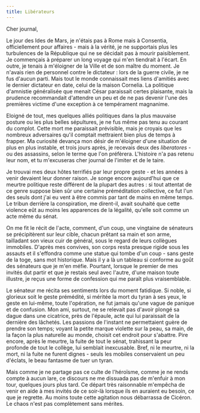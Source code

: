 ```yaml
---
title: Libérateurs
---
```

Cher journal,


Le jour des Ides de Mars, je n'étais pas à Rome mais à Consentia,
officiellement pour affaires - mais à la vérité, je ne supportais plus les
turbulences de la République qui ne se décidait pas à mourir paisiblement. Je
commençais à préparer un long voyage qui m'en tiendrait à l'écart.  En outre,
je tenais à m'éloigner de la Ville et de son maître du moment. Je n'avais rien
de personnel contre le dictateur : lors de la guerre civile, je ne fus d'aucun
parti.  Mais tout le monde connaissait mes liens d'amitiés avec le dernier
dictateur en date, celui de la maison Cornelia. La politique d'amnistie
généralisée que menait César paraissait certes plaisante, mais la prudence
recommandait d'attendre un peu et de ne pas devenir l'une des premières victime
d'une exception à ce tempérament magnanime.

Eloigné de tout, mes quelques alliés politiques dans la plus mauvaise posture
ou les plus belles sépultures, je ne fus même pas tenu au courant du complot.
Cette mort me paraissait prévisible, mais je croyais que les nombreux
adversaires qu'il comptait mettraient bien plus de temps à frapper. Ma
curiosité devança mon désir de m'éloigner d'une situation de plus en plus
instable, et trois jours après, je recevais deux des *liberatores* - ou des
assassins, selon le terme que l'on préfèrera. L'histoire n'a pas retenu leur
nom, et tu m'excuseras cher journal de l'imiter et de le taire.

Je trouvai mes deux hôtes terrifiés par leur propre geste - et les années à
venir devaient leur donner raison. Je songe encore aujourd'hui que ce meurtre
politique reste différent de la plupart des autres : si tout attentat de ce
genre suppose bien sûr une certaine préméditation collective, ce fut l'un des
seuls dont j'ai eu vent à être commis par tant de mains en même temps. Le
tribun derrière la conspiration, me dirent-il, avait souhaité que cette
violence eût au moins les apparences de la légalité, qu'elle soit comme un acte
même du sénat.

On me fit le récit de l'acte, comment, d'un coup, une vingtaine de sénateurs se
précipitèrent sur leur cible, chacun prêtant sa main et son arme, tailladant
son vieux cuir de général, sous le regard de leurs collègues immobiles. D'après
mes convives, son corps resta presque rigide sous les assauts et il s'effondra
comme une statue qui tombe d'un coup - sans geste de la toge, sans mot
historique. Mais il y a là un tableau si conforme au goût des sénateurs que je
m'en méfie. Pourtant, lorsque le premier de mes invités dut partir et que je
restais seul avec l'autre, d'une maison toute illustre, je reçus une forme de
confession qui me paraît plus vraisemblable.

Le sénateur me récita ses sentiments lors du moment fatidique. Si noble, si
glorieux soit le geste prémédité, si méritée la mort du tyran à ses yeux, le
geste en lui-même, toute l'opération, ne fut jamais qu'une vague de panique et
de confusion. Mon ami, surtout, ne se relevait pas d'avoir plongé sa dague dans
une cicatrice, près de l'épaule, acte qui lui paraissait de la dernière des
lâchetés. Les passions de l'instant ne permettaient guère de prendre son temps;
voyant la petite marque violette sur la peau, sa main, de la façon la plus
naturelle au monde, choisit cet endroit pour s'abattre. Pire encore, après le
meurtre, la fuite de tout le sénat, trahissant la peur profonde de tout le
collège, lui semblait inexcusable. Bref, ni le meurtre, ni la mort, ni la fuite
ne furent dignes - seuls les mobiles conservaient un peu d'éclats, le beau
fantasme de tuer un tyran.

Mais comme je ne partage pas ce culte de l'héroïsme, comme je ne rends compte à
aucun lare, ce discours ne me dissuada pas de m'enfuir à mon tour, quelques
jours plus tard. Ce départ très raisonnable m'empêcha de venir en aide à mes
invités de ce soir-là lorsque ils en auraient eu besoin, ce que je regrette.
Au moins toute cette agitation nous débarrassa de Cicéron. Le chaos n'est pas
complètement sans mérites.
